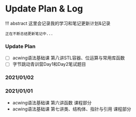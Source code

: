 # Update Plan & Log
!!! abstract 
    这里会记录我的学习和笔记更新计划&记录

    正在不断总结更新笔记中...


### Update Plan
- [ ] acwing语法基础课 第八讲STL容器、位运算与常用库函数
- [ ] 字节跳动青训营Day1和Day2笔试题目

### 2021/01/02

### 2021/01/01
- acwing语法基础课 第六讲函数 课程部分
- acwing语法基础课 第七讲类、结构体、指针与引用 课程部分